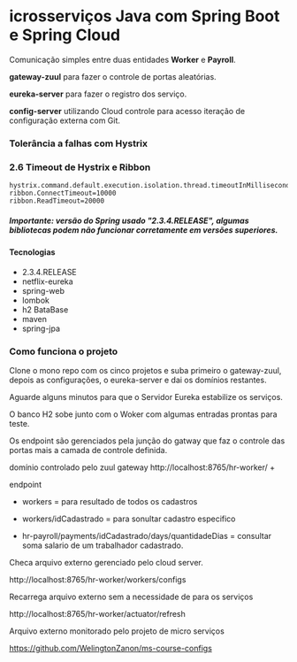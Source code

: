# icrosserviços Java com Spring Boot e Spring Cloud


Comunicação simples entre duas entidades **Worker** e **Payroll**.

**gateway-zuul** para fazer o controle de portas aleatórias.

**eureka-server** para fazer o registro dos serviço.

**config-server** utilizando Cloud controle para acesso iteração de configuração externa com Git.

### Tolerância a falhas com Hystrix

### 2.6 Timeout de Hystrix e Ribbon

```
hystrix.command.default.execution.isolation.thread.timeoutInMilliseconds=60000
ribbon.ConnectTimeout=10000
ribbon.ReadTimeout=20000
```

##### Importante:  versão do Spring usado "2.3.4.RELEASE", algumas bibliotecas podem não funcionar corretamente em versões superiores.

#### Tecnologias

* 2.3.4.RELEASE
* netflix-eureka
* spring-web
* lombok
* h2 BataBase 
* maven
* spring-jpa

### Como funciona o projeto

Clone o mono repo com os cinco projetos e suba primeiro o gateway-zuul, depois as configurações, o eureka-server e dai os domínios restantes.

Aguarde alguns minutos para que o Servidor Eureka estabilize os serviços. 

O banco H2 sobe junto com o Woker com algumas entradas prontas para teste.

Os endpoint são gerenciados pela junção do gatway que faz o controle das portas mais a camada de controle definida.

domínio controlado pelo zuul gateway http://localhost:8765/hr-worker/ +

endpoint

* workers = para resultado de todos os cadastros

*  workers/idCadastrado = para sonultar cadastro especifico
* hr-payroll/payments/idCadastrado/days/quantidadeDias = consultar soma salario de um trabalhador cadastrado.

Checa arquivo externo gerenciado pelo cloud server.

http://localhost:8765/hr-worker/workers/configs

Recarrega arquivo externo sem a necessidade de para os serviços

http://localhost:8765/hr-worker/actuator/refresh

Arquivo externo monitorado pelo projeto de micro serviços

https://github.com/WelingtonZanon/ms-course-configs

